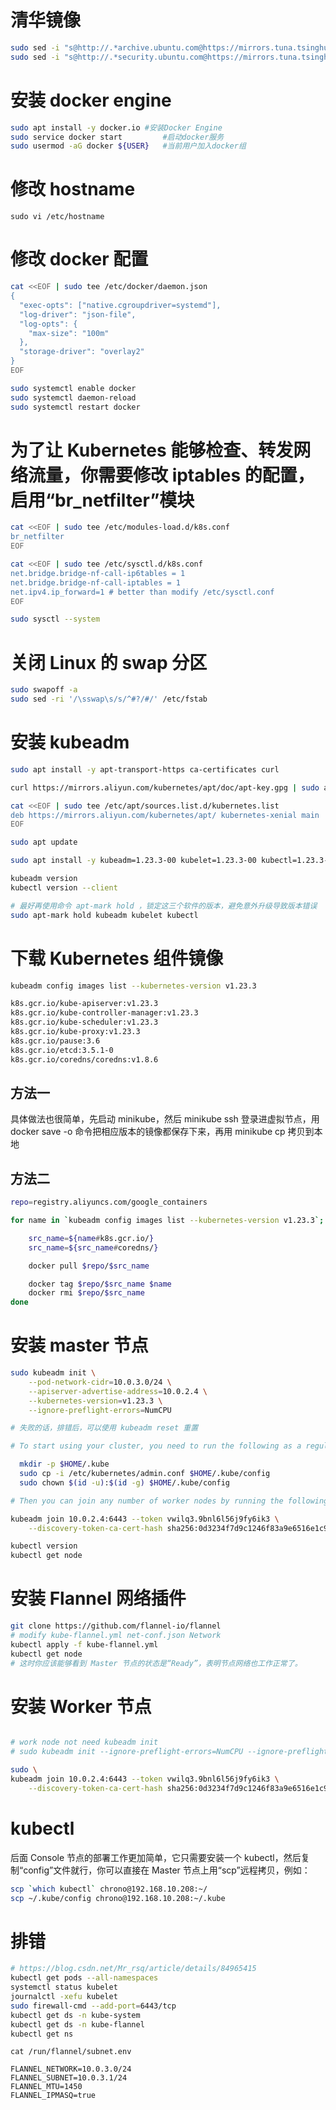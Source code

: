 
# 清华镜像

```sh
sudo sed -i "s@http://.*archive.ubuntu.com@https://mirrors.tuna.tsinghua.edu.cn@g" /etc/apt/sources.list
sudo sed -i "s@http://.*security.ubuntu.com@https://mirrors.tuna.tsinghua.edu.cn@g" /etc/apt/sources.list
```

# 安装 docker engine

```sh
sudo apt install -y docker.io #安装Docker Engine
sudo service docker start         #启动docker服务
sudo usermod -aG docker ${USER}   #当前用户加入docker组
```

# 修改 hostname

`sudo vi /etc/hostname`

# 修改 docker 配置

```sh
cat <<EOF | sudo tee /etc/docker/daemon.json
{
  "exec-opts": ["native.cgroupdriver=systemd"],
  "log-driver": "json-file",
  "log-opts": {
    "max-size": "100m"
  },
  "storage-driver": "overlay2"
}
EOF

sudo systemctl enable docker
sudo systemctl daemon-reload
sudo systemctl restart docker
```

# 为了让 Kubernetes 能够检查、转发网络流量，你需要修改 iptables 的配置，启用“br_netfilter”模块

```sh
cat <<EOF | sudo tee /etc/modules-load.d/k8s.conf
br_netfilter
EOF

cat <<EOF | sudo tee /etc/sysctl.d/k8s.conf
net.bridge.bridge-nf-call-ip6tables = 1
net.bridge.bridge-nf-call-iptables = 1
net.ipv4.ip_forward=1 # better than modify /etc/sysctl.conf
EOF

sudo sysctl --system
```

# 关闭 Linux 的 swap 分区

```sh
sudo swapoff -a
sudo sed -ri '/\sswap\s/s/^#?/#/' /etc/fstab
```

# 安装 kubeadm

```sh
sudo apt install -y apt-transport-https ca-certificates curl

curl https://mirrors.aliyun.com/kubernetes/apt/doc/apt-key.gpg | sudo apt-key add -

cat <<EOF | sudo tee /etc/apt/sources.list.d/kubernetes.list
deb https://mirrors.aliyun.com/kubernetes/apt/ kubernetes-xenial main
EOF

sudo apt update

sudo apt install -y kubeadm=1.23.3-00 kubelet=1.23.3-00 kubectl=1.23.3-00

kubeadm version
kubectl version --client

# 最好再使用命令 apt-mark hold ，锁定这三个软件的版本，避免意外升级导致版本错误
sudo apt-mark hold kubeadm kubelet kubectl
```

# 下载 Kubernetes 组件镜像

```sh
kubeadm config images list --kubernetes-version v1.23.3

k8s.gcr.io/kube-apiserver:v1.23.3
k8s.gcr.io/kube-controller-manager:v1.23.3
k8s.gcr.io/kube-scheduler:v1.23.3
k8s.gcr.io/kube-proxy:v1.23.3
k8s.gcr.io/pause:3.6
k8s.gcr.io/etcd:3.5.1-0
k8s.gcr.io/coredns/coredns:v1.8.6
```

## 方法一

具体做法也很简单，先启动 minikube，然后 minikube ssh 登录进虚拟节点，用 docker save -o 命令把相应版本的镜像都保存下来，再用 minikube cp 拷贝到本地

## 方法二

```sh
repo=registry.aliyuncs.com/google_containers

for name in `kubeadm config images list --kubernetes-version v1.23.3`; do

    src_name=${name#k8s.gcr.io/}
    src_name=${src_name#coredns/}

    docker pull $repo/$src_name

    docker tag $repo/$src_name $name
    docker rmi $repo/$src_name
done
```
# 安装 master 节点

```sh
sudo kubeadm init \
    --pod-network-cidr=10.0.3.0/24 \
    --apiserver-advertise-address=10.0.2.4 \
    --kubernetes-version=v1.23.3 \
    --ignore-preflight-errors=NumCPU

# 失败的话，排错后，可以使用 kubeadm reset 重置

# To start using your cluster, you need to run the following as a regular user:

  mkdir -p $HOME/.kube
  sudo cp -i /etc/kubernetes/admin.conf $HOME/.kube/config
  sudo chown $(id -u):$(id -g) $HOME/.kube/config

# Then you can join any number of worker nodes by running the following on each as root:

kubeadm join 10.0.2.4:6443 --token vwilq3.9bnl6l56j9fy6ik3 \
	--discovery-token-ca-cert-hash sha256:0d3234f7d9c1246f83a9e6516e1c99c51c28b4b23261b22dd1123e16245a97de

kubectl version
kubectl get node
```

# 安装 Flannel 网络插件

```sh
git clone https://github.com/flannel-io/flannel
# modify kube-flannel.yml net-conf.json Network
kubectl apply -f kube-flannel.yml
kubectl get node
# 这时你应该能够看到 Master 节点的状态是“Ready”，表明节点网络也工作正常了。
```

# 安装 Worker 节点

```sh

# work node not need kubeadm init
# sudo kubeadm init --ignore-preflight-errors=NumCPU --ignore-preflight-errors=Mem --ignore-preflight-errors=ImagePull

sudo \
kubeadm join 10.0.2.4:6443 --token vwilq3.9bnl6l56j9fy6ik3 \
	--discovery-token-ca-cert-hash sha256:0d3234f7d9c1246f83a9e6516e1c99c51c28b4b23261b22dd1123e16245a97de

```

# kubectl 
后面 Console 节点的部署工作更加简单，它只需要安装一个 kubectl，然后复制“config”文件就行，你可以直接在 Master 节点上用“scp”远程拷贝，例如： 

```sh
scp `which kubectl` chrono@192.168.10.208:~/
scp ~/.kube/config chrono@192.168.10.208:~/.kube
```

# 排错

```sh
# https://blog.csdn.net/Mr_rsq/article/details/84965415
kubectl get pods --all-namespaces
systemctl status kubelet
journalctl -xefu kubelet
sudo firewall-cmd --add-port=6443/tcp
kubectl get ds -n kube-system
kubectl get ds -n kube-flannel
kubectl get ns
```


`cat /run/flannel/subnet.env`

```plain
FLANNEL_NETWORK=10.0.3.0/24
FLANNEL_SUBNET=10.0.3.1/24
FLANNEL_MTU=1450
FLANNEL_IPMASQ=true
```